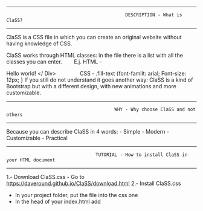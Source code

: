 ------------------------------------------------------------------------------------------------------------------------------
                                                DESCRIPTION - What is ClaSS?                                                   
------------------------------------------------------------------------------------------------------------------------------
ClaSS is a CSS file in which you can create an original website without having knowledge of CSS.

ClaSS works through HTML classes: in the file there is a list with all the classes you can enter.
       E.j.    HTML - <div class = "fill-text"> Hello world! </ Div>
               CSS  - .fill-text {font-familt: arial; Font-size: 12px; }
If you still do not understand it goes another way: ClaSS is a kind of Bootstrap but with a different design, with new animations and more customizable.

------------------------------------------------------------------------------------------------------------------------------
                                            WHY - Why choose ClaSS and not others
------------------------------------------------------------------------------------------------------------------------------
Because you can describe ClaSS in 4 words:
      - Simple
      - Modern
      - Customizable
      - Practical

------------------------------------------------------------------------------------------------------------------------------
                                     TUTORIAL - How to install ClaSS in your HTML document
------------------------------------------------------------------------------------------------------------------------------
1.- Download ClaSS.css - Go to https://daveround.github.io/ClaSS/download.html
2.- Install ClaSS.css
 - In your project folder, put the file into the css one
 - In the head of your index.html add <link rel="stylesheet" type="text/css" href="css/ClaSS.css" />
